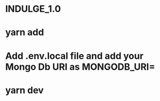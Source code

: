 # INDULGE_1.0
# yarn add
# Add .env.local file and add your Mongo Db URI as MONGODB_URI= 
# yarn dev

